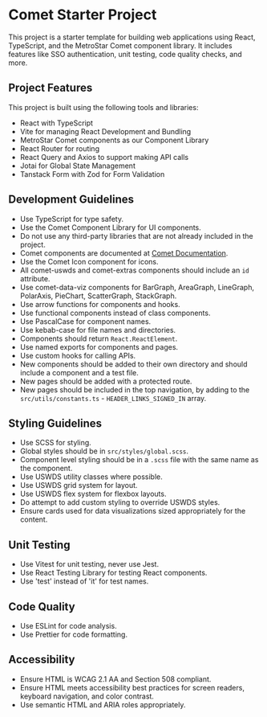 # Comet Starter Project

This project is a starter template for building web applications using React, TypeScript, and the MetroStar Comet component library. It includes features like SSO authentication, unit testing, code quality checks, and more.

## Project Features

This project is built using the following tools and libraries:

- React with TypeScript
- Vite for managing React Development and Bundling
- MetroStar Comet components as our Component Library
- React Router for routing
- React Query and Axios to support making API calls
- Jotai for Global State Management
- Tanstack Form with Zod for Form Validation

## Development Guidelines

- Use TypeScript for type safety.
- Use the Comet Component Library for UI components.
- Do not use any third-party libraries that are not already included in the project.
- Comet components are documented at [Comet Documentation](https://metrostar.github.io/comet).
- Use the Comet Icon component for icons.
- All comet-uswds and comet-extras components should include an `id` attribute.
- Use comet-data-viz components for BarGraph, AreaGraph, LineGraph, PolarAxis, PieChart, ScatterGraph, StackGraph.
- Use arrow functions for components and hooks.
- Use functional components instead of class components.
- Use PascalCase for component names.
- Use kebab-case for file names and directories.
- Components should return `React.ReactElement`.
- Use named exports for components and pages.
- Use custom hooks for calling APIs.
- New components should be added to their own directory and should include a component and a test file.
- New pages should be added with a protected route.
- New pages should be included in the top navigation, by adding to the `src/utils/constants.ts` - `HEADER_LINKS_SIGNED_IN` array.

## Styling Guidelines

- Use SCSS for styling.
- Global styles should be in `src/styles/global.scss`.
- Component level styling should be in a `.scss` file with the same name as the component.
- Use USWDS utility classes where possible.
- Use USWDS grid system for layout.
- Use USWDS flex system for flexbox layouts.
- Do attempt to add custom styling to override USWDS styles.
- Ensure cards used for data visualizations sized appropriately for the content.

## Unit Testing

- Use Vitest for unit testing, never use Jest.
- Use React Testing Library for testing React components.
- Use 'test' instead of 'it' for test names.

## Code Quality

- Use ESLint for code analysis.
- Use Prettier for code formatting.

## Accessibility

- Ensure HTML is WCAG 2.1 AA and Section 508 compliant.
- Ensure HTML meets accessibility best practices for screen readers, keyboard navigation, and color contrast.
- Use semantic HTML and ARIA roles appropriately.
